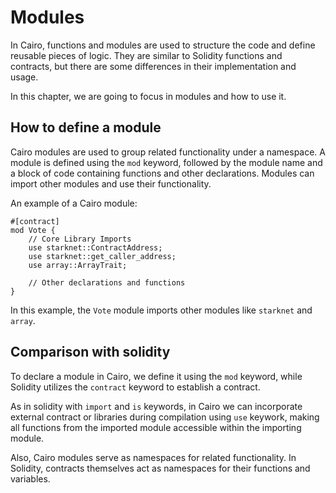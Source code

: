 # Modules

In Cairo, functions and modules are used to structure the code and define reusable pieces of logic. They are similar to Solidity functions and contracts, but there are some differences in their implementation and usage.

In this chapter, we are going to focus in modules and how to use it. 

## How to define a module

Cairo modules are used to group related functionality under a namespace. A module is defined using the `mod` keyword, followed by the module name and a block of code containing functions and other declarations. Modules can import other modules and use their functionality.

An example of a Cairo module:

```shell
#[contract]
mod Vote {
    // Core Library Imports
    use starknet::ContractAddress;
    use starknet::get_caller_address;
    use array::ArrayTrait;

    // Other declarations and functions
}
```

In this example, the `Vote` module imports other modules like `starknet` and `array`.

## Comparison with solidity

To declare a module in Cairo, we define it using the `mod` keyword, while Solidity utilizes the `contract` keyword to establish a contract.

As in solidity with `import` and `is` keywords, in Cairo we can incorporate external contract or libraries during compilation using `use` keywork, making all functions from the imported module accessible within the importing module. 

Also, Cairo modules serve as namespaces for related functionality. In Solidity, contracts themselves act as namespaces for their functions and variables.
